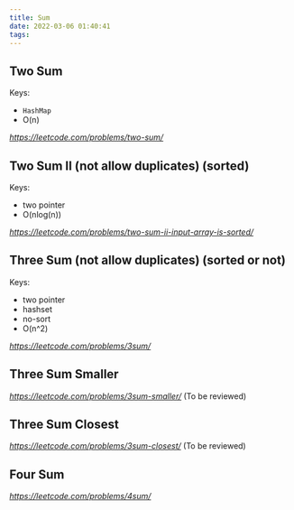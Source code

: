 ```yaml
---
title: Sum
date: 2022-03-06 01:40:41
tags:
---
```

## Two Sum
Keys: 
- `HashMap`
- O(n)

*https://leetcode.com/problems/two-sum/*

## Two Sum II (not allow duplicates) (sorted)
Keys: 
- two pointer
- O(nlog(n))

*https://leetcode.com/problems/two-sum-ii-input-array-is-sorted/*

## Three Sum (not allow duplicates) (sorted or not)
Keys: 
- two pointer
- hashset
- no-sort
- O(n^2)

*https://leetcode.com/problems/3sum/*

## Three Sum Smaller 
*https://leetcode.com/problems/3sum-smaller/* (To be reviewed)

## Three Sum Closest
*https://leetcode.com/problems/3sum-closest/* (To be reviewed)

## Four Sum 

*https://leetcode.com/problems/4sum/*